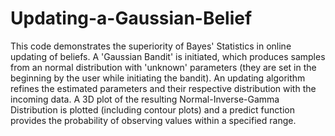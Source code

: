 # Updating-a-Gaussian-Belief
This code demonstrates the superiority of Bayes' Statistics in online updating of beliefs. A 'Gaussian Bandit' is initiated, which produces samples from an normal distribution with 'unknown' parameters (they are set in the beginning by the user while initiating the bandit). An updating algorithm refines the estimated parameters and their respective distribution with the incoming data. A 3D plot of the resulting Normal-Inverse-Gamma Distribution is plotted (including contour plots) and a predict function provides the probability of observing values within a specified range.

